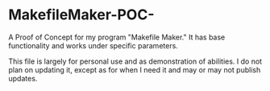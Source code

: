 # MakefileMaker-POC-
A Proof of Concept for my program "Makefile Maker." It has base functionality and works under specific parameters.

This file is largely for personal use and as demonstration of abilities. I do not plan on updating it, except as for when I need it and may or may not publish updates.
